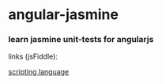 # angular-jasmine
### learn jasmine unit-tests for angularjs

links (jsFiddle):

[scripting language](https://jsfiddle.net/ronapelbaum/d8s1not8/)
